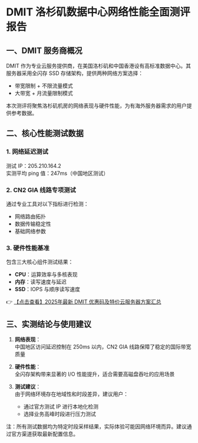 # DMIT 洛杉矶数据中心网络性能全面测评报告

## 一、DMIT 服务商概况

DMIT 作为专业云服务提供商，在美国洛杉矶和中国香港设有高标准数据中心。其服务器采用全闪存 SSD 存储架构，提供两种网络方案选择：
- 带宽限制 + 不限流量模式
- 大带宽 + 月流量限制模式

本次测评将聚焦洛杉矶机房的网络表现与硬件性能，为有海外服务器需求的用户提供参考数据。

## 二、核心性能测试数据

### 1. 网络延迟测试
测试 IP：205.210.164.2  
实测平均 ping 值：247ms（中国地区测试）

### 2. CN2 GIA 线路专项测试
通过专业工具对以下指标进行检测：
- 网络路由拓扑
- 数据传输稳定性
- 基础网络参数

### 3. 硬件性能基准
包含三大核心组件测试结果：
- **CPU**：运算效率与多核表现
- **内存**：读写速度与延迟
- **SSD**：IOPS 与顺序读写速度

👉 [【点击查看】2025年最新 DMIT 优惠码及特价云服务器方案汇总](https://bit.ly/dmit_coupon)

## 三、实测结论与使用建议

1. **网络表现**：  
   中国地区访问延迟控制在 250ms 以内，CN2 GIA 线路保障了稳定的国际带宽质量

2. **硬件性能**：  
   全闪存架构带来显著的 I/O 性能提升，适合需要高磁盘吞吐的应用场景

3. **测试建议**：  
   由于网络环境存在地域性和时段差异，建议用户：
   - 通过官方测试 IP 进行本地化检测
   - 选择业务高峰时段进行压力测试

注：所有测试数据均为特定时段采样结果，实际体验可能因网络环境而异。建议通过官方渠道获取最新配置信息。